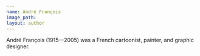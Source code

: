 ```yaml
---
name: André François
image_path:
layout: author
---
```

André François (1915—2005) was a French cartoonist, painter, and graphic designer.
